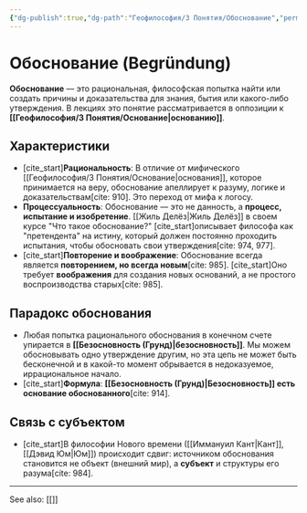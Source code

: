 ```yaml
---
{"dg-publish":true,"dg-path":"Геофилософия/3 Понятия/Обоснование","permalink":"/geofilosofiya/3-ponyatiya/obosnovanie/"}
---
```


# Обоснование (Begründung)

**Обоснование** — это рациональная, философская попытка найти или создать причины и доказательства для знания, бытия или какого-либо утверждения. В лекциях это понятие рассматривается в оппозиции к **[[Геофилософия/3 Понятия/Основание\|основанию]]**.

## Характеристики
- [cite_start]**Рациональность**: В отличие от мифического [[Геофилософия/3 Понятия/Основание\|основания]], которое принимается на веру, обоснование апеллирует к разуму, логике и доказательствам[cite: 910]. Это переход от мифа к логосу.
- **Процессуальность**: Обоснование — это не данность, а **процесс, испытание и изобретение**. [[Жиль Делёз\|Жиль Делёз]] в своем курсе "Что такое обоснование?" [cite_start]описывает философа как "претендента" на истину, который должен постоянно проходить испытания, чтобы обосновать свои утверждения[cite: 974, 977].
- [cite_start]**Повторение и воображение**: Обоснование всегда является **повторением, но всегда новым**[cite: 985]. [cite_start]Оно требует **воображения** для создания новых оснований, а не простого воспроизводства старых[cite: 985].

## Парадокс обоснования
- Любая попытка рационального обоснования в конечном счете упирается в **[[Безосновность (Грунд)\|безосновность]]**. Мы можем обосновывать одно утверждение другим, но эта цепь не может быть бесконечной и в какой-то момент обрывается в недоказуемое, иррациональное начало.
- [cite_start]**Формула**: **[[Безосновность (Грунд)\|Безосновность]] есть основание обоснованного**[cite: 914].

## Связь с субъектом
- [cite_start]В философии Нового времени ([[Иммануил Кант\|Кант]], [[Дэвид Юм\|Юм]]) происходит сдвиг: источником обоснования становится не объект (внешний мир), а **субъект** и структуры его разума[cite: 984].






---
See also:
[[]]
